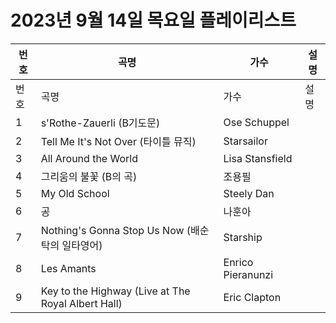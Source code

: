 # 2023년 9월 14일 목요일 플레이리스트

| 번호 | 곡명 | 가수 | 설명 |
|------|------|------|------|
| 번호 | 곡명 | 가수 | 설명 |
| 1 | s'Rothe-Zauerli (B기도문) | Ose Schuppel |  |
| 2 | Tell Me It's Not Over (타이틀 뮤직) | Starsailor |  |
| 3 | All Around the World | Lisa Stansfield |  |
| 4 | 그리움의 불꽃 (B의 곡) | 조용필 |  |
| 5 | My Old School | Steely Dan |  |
| 6 | 공 | 나훈아 |  |
| 7 | Nothing's Gonna Stop Us Now (배순탁의 일타영어) | Starship |  |
| 8 | Les Amants | Enrico Pieranunzi |  |
| 9 | Key to the Highway (Live at The Royal Albert Hall) | Eric Clapton |  |
